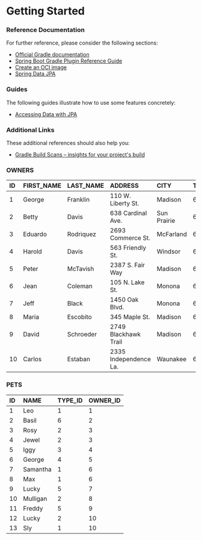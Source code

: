 # Getting Started

### Reference Documentation
For further reference, please consider the following sections:

* [Official Gradle documentation](https://docs.gradle.org)
* [Spring Boot Gradle Plugin Reference Guide](https://docs.spring.io/spring-boot/docs/2.5.4/gradle-plugin/reference/html/)
* [Create an OCI image](https://docs.spring.io/spring-boot/docs/2.5.4/gradle-plugin/reference/html/#build-image)
* [Spring Data JPA](https://docs.spring.io/spring-boot/docs/2.5.4/reference/htmlsingle/#boot-features-jpa-and-spring-data)

### Guides
The following guides illustrate how to use some features concretely:

* [Accessing Data with JPA](https://spring.io/guides/gs/accessing-data-jpa/)

### Additional Links
These additional references should also help you:

* [Gradle Build Scans – insights for your project's build](https://scans.gradle.com#gradle)


### OWNERS

| ID | FIRST\_NAME | LAST\_NAME | ADDRESS | CITY | TELEPHONE |
| :--- | :--- | :--- | :--- | :--- | :--- |
| 1 | George | Franklin | 110 W. Liberty St. | Madison | 6085551023 |
| 2 | Betty | Davis | 638 Cardinal Ave. | Sun Prairie | 6085551749 |
| 3 | Eduardo | Rodriquez | 2693 Commerce St. | McFarland | 6085558763 |
| 4 | Harold | Davis | 563 Friendly St. | Windsor | 6085553198 |
| 5 | Peter | McTavish | 2387 S. Fair Way | Madison | 6085552765 |
| 6 | Jean | Coleman | 105 N. Lake St. | Monona | 6085552654 |
| 7 | Jeff | Black | 1450 Oak Blvd. | Monona | 6085555387 |
| 8 | Maria | Escobito | 345 Maple St. | Madison | 6085557683 |
| 9 | David | Schroeder | 2749 Blackhawk Trail | Madison | 6085559435 |
| 10 | Carlos | Estaban | 2335 Independence La. | Waunakee | 6085555487 |


### PETS

| ID | NAME | TYPE\_ID | OWNER\_ID |
| :--- | :--- | :--- | :--- |
| 1 | Leo | 1 | 1 |
| 2 | Basil | 6 | 2 |
| 3 | Rosy | 2 | 3 |
| 4 | Jewel | 2 | 3 |
| 5 | Iggy | 3 | 4 |
| 6 | George | 4 | 5 |
| 7 | Samantha | 1 | 6 |
| 8 | Max | 1 | 6 |
| 9 | Lucky | 5 | 7 |
| 10 | Mulligan | 2 | 8 |
| 11 | Freddy | 5 | 9 |
| 12 | Lucky | 2 | 10 |
| 13 | Sly | 1 | 10 |
